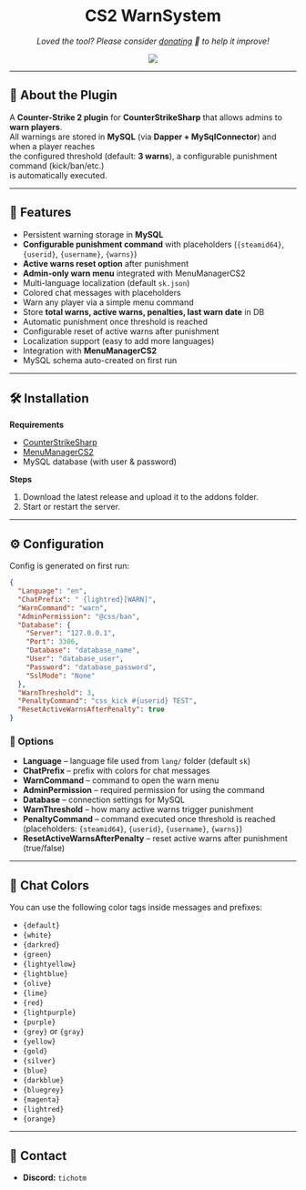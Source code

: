 ﻿<h1 align="center">
  CS2 WarnSystem
</h1>

<p align="center">
<i>Loved the tool? Please consider <a href="https://paypal.com/paypalme/playpointsk">donating</a> 💸 to help it improve!</i>
</p>

<p align="center">
<a href="https://www.paypal.com/paypalme/playpointsk"><img src="https://img.shields.io/badge/support-PayPal-blue?logo=PayPal&style=flat-square&label=Donate"/>
</a>
</p>

---

## 📜 About the Plugin

A **Counter-Strike 2 plugin** for **CounterStrikeSharp** that allows admins to **warn players**.  
All warnings are stored in **MySQL** (via **Dapper + MySqlConnector**) and when a player reaches  
the configured threshold (default: **3 warns**), a configurable punishment command (kick/ban/etc.)  
is automatically executed.

---

## 🔹 Features

- Persistent warning storage in **MySQL**
- **Configurable punishment command** with placeholders (`{steamid64}`, `{userid}`, `{username}`, `{warns}`)
- **Active warns reset option** after punishment
- **Admin-only warn menu** integrated with MenuManagerCS2
- Multi-language localization (default `sk.json`)
- Colored chat messages with placeholders
- Warn any player via a simple menu command
- Store **total warns, active warns, penalties, last warn date** in DB
- Automatic punishment once threshold is reached
- Configurable reset of active warns after punishment
- Localization support (easy to add more languages)
- Integration with **MenuManagerCS2**
- MySQL schema auto-created on first run

---

## 🛠 Installation

**Requirements**
- [CounterStrikeSharp](https://github.com/roflmuffin/CounterStrikeSharp)
- [MenuManagerCS2](https://github.com/NickFox007/MenuManagerCS2)
- MySQL database (with user & password)

**Steps**
1. Download the latest release and upload it to the addons folder.
2. Start or restart the server.

---

## ⚙️ Configuration

Config is generated on first run:

```json
{
  "Language": "en",
  "ChatPrefix": " {lightred}[WARN]",
  "WarnCommand": "warn",
  "AdminPermission": "@css/ban",
  "Database": {
    "Server": "127.0.0.1",
    "Port": 3306,
    "Database": "database_name",
    "User": "database_user",
    "Password": "database_password",
    "SslMode": "None"
  },
  "WarnThreshold": 3,
  "PenaltyCommand": "css_kick #{userid} TEST",
  "ResetActiveWarnsAfterPenalty": true
}
```

### 🔧 Options
- **Language** – language file used from `lang/` folder (default `sk`)
- **ChatPrefix** – prefix with colors for chat messages
- **WarnCommand** – command to open the warn menu
- **AdminPermission** – required permission for using the command
- **Database** – connection settings for MySQL
- **WarnThreshold** – how many active warns trigger punishment
- **PenaltyCommand** – command executed once threshold is reached  
  (placeholders: `{steamid64}`, `{userid}`, `{username}`, `{warns}`)
- **ResetActiveWarnsAfterPenalty** – reset active warns after punishment (true/false)

---

## 🎨 Chat Colors

You can use the following color tags inside messages and prefixes:

- `{default}`
- `{white}`
- `{darkred}`
- `{green}`
- `{lightyellow}`
- `{lightblue}`
- `{olive}`
- `{lime}`
- `{red}`
- `{lightpurple}`
- `{purple}`
- `{grey}` or `{gray}`
- `{yellow}`
- `{gold}`
- `{silver}`
- `{blue}`
- `{darkblue}`
- `{bluegrey}`
- `{magenta}`
- `{lightred}`
- `{orange}`

---

## 📩 Contact
- **Discord:** `tichotm`

